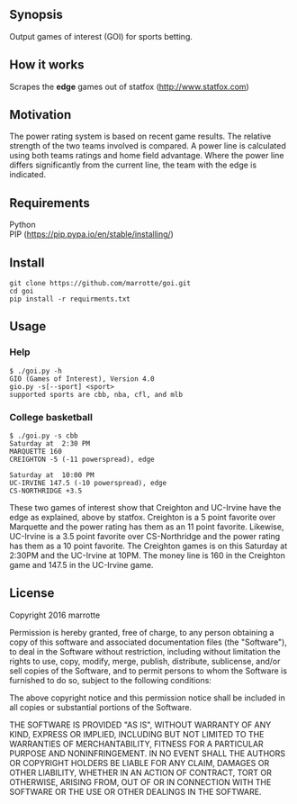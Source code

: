## Synopsis

Output games of interest (GOI) for sports betting.

## How it works

Scrapes the **edge** games out of statfox (http://www.statfox.com)

## Motivation

The power rating system is based on recent game results. The relative strength of the two teams involved is compared. A power line is calculated using both teams ratings and home field advantage. Where the power line differs significantly from the current line, the team with the edge is indicated.

## Requirements
Python <br>
PIP (https://pip.pypa.io/en/stable/installing/)

## Install
    git clone https://github.com/marrotte/goi.git
    cd goi
    pip install -r requirments.txt

## Usage
### Help
    $ ./goi.py -h
    GIO (Games of Interest), Version 4.0
    gio.py -s[--sport] <sport>
    supported sports are cbb, nba, cfl, and mlb
### College basketball
    $ ./goi.py -s cbb
    Saturday at  2:30 PM
    MARQUETTE 160
    CREIGHTON -5 (-11 powerspread), edge

    Saturday at  10:00 PM
    UC-IRVINE 147.5 (-10 powerspread), edge
    CS-NORTHRIDGE +3.5

These two games of interest show that Creighton and UC-Irvine have the edge as explained, above by statfox.  Creighton is a 5 point favorite over Marquette and the power rating has them as an 11 point favorite.  Likewise, UC-Irvine is a 3.5 point favorite over CS-Northridge and the power rating has them as a 10 point favorite.  The Creighton games is on this Saturday at 2:30PM and the UC-Irvine at 10PM.  The money line is 160 in the Creighton game and 147.5 in the UC-Irvine game.

## License

Copyright 2016 marrotte

Permission is hereby granted, free of charge, to any person obtaining a copy of this software and associated documentation files (the "Software"), to deal in the Software without restriction, including without limitation the rights to use, copy, modify, merge, publish, distribute, sublicense, and/or sell copies of the Software, and to permit persons to whom the Software is furnished to do so, subject to the following conditions:

The above copyright notice and this permission notice shall be included in all copies or substantial portions of the Software.

THE SOFTWARE IS PROVIDED "AS IS", WITHOUT WARRANTY OF ANY KIND, EXPRESS OR IMPLIED, INCLUDING BUT NOT LIMITED TO THE WARRANTIES OF MERCHANTABILITY, FITNESS FOR A PARTICULAR PURPOSE AND NONINFRINGEMENT. IN NO EVENT SHALL THE AUTHORS OR COPYRIGHT HOLDERS BE LIABLE FOR ANY CLAIM, DAMAGES OR OTHER LIABILITY, WHETHER IN AN ACTION OF CONTRACT, TORT OR OTHERWISE, ARISING FROM, OUT OF OR IN CONNECTION WITH THE SOFTWARE OR THE USE OR OTHER DEALINGS IN THE SOFTWARE.

